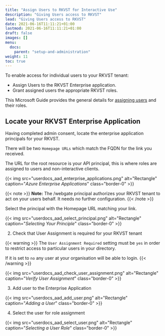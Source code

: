 ```yaml
---
title: "Assign Users to RKVST for Interactive Use"
description: "Giving Users access to RKVST"
lead: "Giving Users access to RKVST"
date: 2021-06-16T11:11:21+01:00
lastmod: 2021-06-16T11:11:21+01:00
draft: false
images: []
menu: 
  docs:
    parent: "setup-and-administration"
weight: 11
toc: true
---
```


To enable access for individual users to your RKVST tenant:

* Assign Users to the RKVST Enterprise application.
* Grant assigned users the appropriate RKVST roles.

This Microsoft Guide provides the general details for [assigning users](https://docs.microsoft.com/bs-latn-ba/azure/active-directory/manage-apps/assign-user-or-group-access-portal) and
their roles.

## Locate your RKVST Enterprise Application

Having completed admin consent, locate the enterprise application principals for your RKVST. 

There will be two `Homepage URLs` which match the FQDN for the link you received. 

The URL for the root resource is your API principal, this is where roles are assigned to users and non-interactive clients.

{{< img src="userdocs_aad_enterprise_applications.png" alt="Rectangle" caption="<em>Azure Enterprise Applications</em>" class="border-0" >}}

{{< note >}}
**Note:** The /webgate principal authorizes your RKVST tenant to act on your users behalf. It needs no further configuration.
{{< /note >}}

Select the principal with the Homepage URL matching your link.

{{< img src="userdocs_aad_select_principal.png" alt="Rectangle" caption="<em>Selecting Your Principle</em>" class="border-0" >}}

2. Check that User Assignment is required for your RKVST tenant

{{< warning >}}
The `User Assignment Required` setting must be `yes` in order to restrict access to particular users in your directory. 

If it is set to `no` any user at your organisation will be able to login.
{{< /warning >}}


{{< img src="userdocs_aad_check_user_assignment.png" alt="Rectangle" caption="<em>Verify User Assignment</em>" class="border-0" >}}

3. Add user to the Enterprise Application

{{< img src="userdocs_aad_add_user.png" alt="Rectangle" caption="<em>Adding a User</em>" class="border-0" >}}

4. Select the user for role assignment

{{< img src="userdocs_aad_select_user.png" alt="Rectangle" caption="<em>Selecting a User Role</em>" class="border-0" >}}